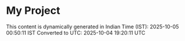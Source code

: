 # My Project

This content is dynamically generated in Indian Time (IST): 2025-10-05 00:50:11 IST
Converted to UTC: 2025-10-04 19:20:11 UTC
